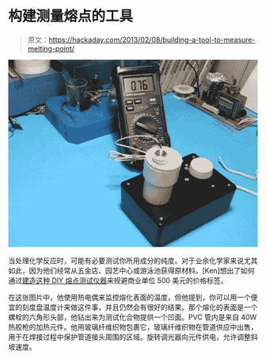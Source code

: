 # 构建测量熔点的工具

> 原文：<https://hackaday.com/2013/02/08/building-a-tool-to-measure-melting-point/>

![melting-point-apparatus](img/a6e51adc56e4a59ec797ad7a98c8758c.png)

当处理化学反应时，可能有必要测试你所用成分的纯度。对于业余化学家来说尤其如此，因为他们经常从五金店、园艺中心或游泳池获得原材料。[Ken]想出了如何通过[建造这种 DIY 熔点测试仪器](http://www.observationsblog.com/4/post/2013/02/melting-point-apparatusinexpensive-and-easy-to-build.html)来规避商业单位 500 美元的价格标签。

在这张图片中，他使用热电偶来监控熔化表面的温度，但他提到，你可以用一个便宜的刻度盘温度计来做这件事，并且仍然会有很好的结果。那个熔化的表面是一个螺栓的六角形头部，他钻出来为测试化合物提供一个凹面。PVC 管内是来自 40W 热胶枪的加热元件。他用玻璃纤维织物包裹它，玻璃纤维织物在管道供应中出售，用于在焊接过程中保护管道接头周围的区域。旋转调光器向元件供电，允许调整斜坡速度。